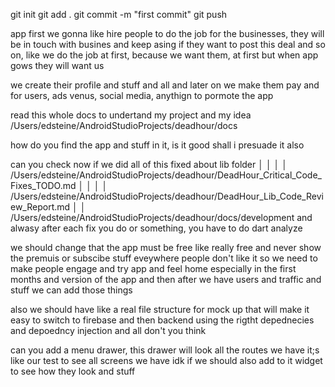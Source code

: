 
git init
git add .
git commit -m "first commit"
git push 






app first we gonna like hire people to do the job for the businesses, they will be in touch with busines and keep asing if they want to post this deal and so on, like we do the job at first, because we want them, at first but when app gows they will want us 

we create their profile and stuff and all 
and later on we make them pay 
and for users, ads venus, social media, anythign to pormote the app



read this whole docs to undertand my project and my idea /Users/edsteine/AndroidStudioProjects/deadhour/docs 

 how do you find the app and stuff in it, is it good shall i presuade it also



can you check now if we did all of this fixed about lib folder                       │                                                      │
│    │    /Users/edsteine/AndroidStudioProjects/deadhour/DeadHour_Critical_Code_Fixes_TODO.md  │                                                 │
│    │    /Users/edsteine/AndroidStudioProjects/deadhour/DeadHour_Lib_Code_Review_Report.md                                                      │
│    /Users/edsteine/AndroidStudioProjects/deadhour/docs/development and alwasy after each fix you do or something, you have to do dart analyze 



we should change that the app must be free 
like really free
and never show the premuis or subscibe stuff eveywhere
people don't like it
so we need to make people engage and try app
and feel home
especially in the first months and version of the app
and then after we have users and traffic and stuff we can add those things 


also we should have like a real file structure for mock up
that will make it easy to switch to firebase
and then backend 
using the rigtht depednecies
and depoedncy injection 
and all
don't you think 


can you add a menu drawer, this drawer will look all the routes we have
it;s like our test to see all screens we have
idk if we should also add to it widget to see how they look and stuff
